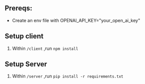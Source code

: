 ## Prereqs:
* Create an env file with OPENAI_API_KEY="your_open_ai_key"

## Setup client
1. Within `/client` ,run `npm install`

## Setup Server
1. Within `/server` ,run `pip install -r requirements.txt`


